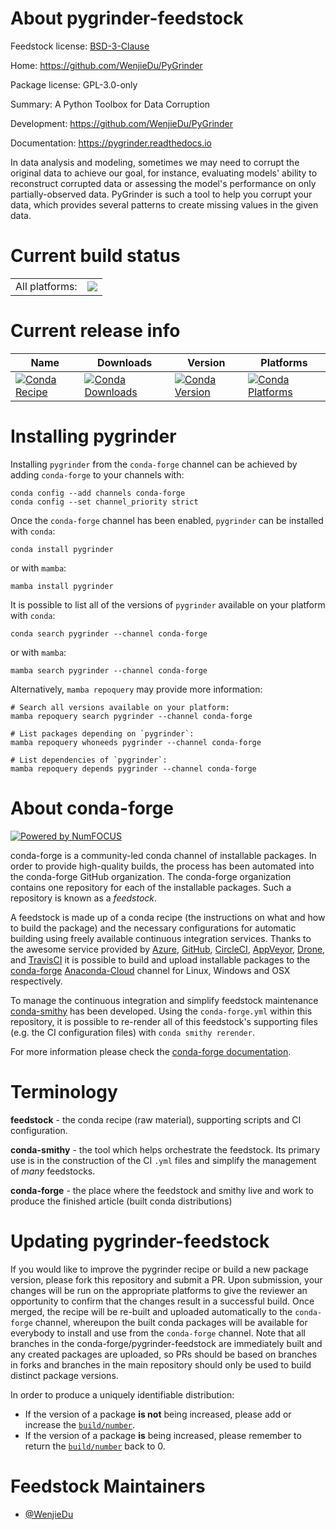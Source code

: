 About pygrinder-feedstock
===========================

Feedstock license: [BSD-3-Clause](https://github.com/conda-forge/pygrinder-feedstock/blob/main/LICENSE.txt)

Home: https://github.com/WenjieDu/PyGrinder

Package license: GPL-3.0-only

Summary: A Python Toolbox for Data Corruption

Development: https://github.com/WenjieDu/PyGrinder

Documentation: https://pygrinder.readthedocs.io

In data analysis and modeling, sometimes we may need to corrupt the original data to achieve our goal,
for instance, evaluating models' ability to reconstruct corrupted data or assessing the model's performance
on only partially-observed data. PyGrinder is such a tool to help you corrupt your data, which provides
several patterns to create missing values in the given data.


Current build status
====================


<table><tr><td>All platforms:</td>
    <td>
      <a href="https://dev.azure.com/conda-forge/feedstock-builds/_build/latest?definitionId=18929&branchName=main">
        <img src="https://dev.azure.com/conda-forge/feedstock-builds/_apis/build/status/pygrinder-feedstock?branchName=main">
      </a>
    </td>
  </tr>
</table>

Current release info
====================

| Name | Downloads | Version | Platforms |
| --- | --- | --- | --- |
| [![Conda Recipe](https://img.shields.io/badge/recipe-pygrinder-green.svg)](https://anaconda.org/conda-forge/pygrinder) | [![Conda Downloads](https://img.shields.io/conda/dn/conda-forge/pygrinder.svg)](https://anaconda.org/conda-forge/pygrinder) | [![Conda Version](https://img.shields.io/conda/vn/conda-forge/pygrinder.svg)](https://anaconda.org/conda-forge/pygrinder) | [![Conda Platforms](https://img.shields.io/conda/pn/conda-forge/pygrinder.svg)](https://anaconda.org/conda-forge/pygrinder) |

Installing pygrinder
======================

Installing `pygrinder` from the `conda-forge` channel can be achieved by adding `conda-forge` to your channels with:

```
conda config --add channels conda-forge
conda config --set channel_priority strict
```

Once the `conda-forge` channel has been enabled, `pygrinder` can be installed with `conda`:

```
conda install pygrinder
```

or with `mamba`:

```
mamba install pygrinder
```

It is possible to list all of the versions of `pygrinder` available on your platform with `conda`:

```
conda search pygrinder --channel conda-forge
```

or with `mamba`:

```
mamba search pygrinder --channel conda-forge
```

Alternatively, `mamba repoquery` may provide more information:

```
# Search all versions available on your platform:
mamba repoquery search pygrinder --channel conda-forge

# List packages depending on `pygrinder`:
mamba repoquery whoneeds pygrinder --channel conda-forge

# List dependencies of `pygrinder`:
mamba repoquery depends pygrinder --channel conda-forge
```


About conda-forge
=================

[![Powered by
NumFOCUS](https://img.shields.io/badge/powered%20by-NumFOCUS-orange.svg?style=flat&colorA=E1523D&colorB=007D8A)](https://numfocus.org)

conda-forge is a community-led conda channel of installable packages.
In order to provide high-quality builds, the process has been automated into the
conda-forge GitHub organization. The conda-forge organization contains one repository
for each of the installable packages. Such a repository is known as a *feedstock*.

A feedstock is made up of a conda recipe (the instructions on what and how to build
the package) and the necessary configurations for automatic building using freely
available continuous integration services. Thanks to the awesome service provided by
[Azure](https://azure.microsoft.com/en-us/services/devops/), [GitHub](https://github.com/),
[CircleCI](https://circleci.com/), [AppVeyor](https://www.appveyor.com/),
[Drone](https://cloud.drone.io/welcome), and [TravisCI](https://travis-ci.com/)
it is possible to build and upload installable packages to the
[conda-forge](https://anaconda.org/conda-forge) [Anaconda-Cloud](https://anaconda.org/)
channel for Linux, Windows and OSX respectively.

To manage the continuous integration and simplify feedstock maintenance
[conda-smithy](https://github.com/conda-forge/conda-smithy) has been developed.
Using the ``conda-forge.yml`` within this repository, it is possible to re-render all of
this feedstock's supporting files (e.g. the CI configuration files) with ``conda smithy rerender``.

For more information please check the [conda-forge documentation](https://conda-forge.org/docs/).

Terminology
===========

**feedstock** - the conda recipe (raw material), supporting scripts and CI configuration.

**conda-smithy** - the tool which helps orchestrate the feedstock.
                   Its primary use is in the construction of the CI ``.yml`` files
                   and simplify the management of *many* feedstocks.

**conda-forge** - the place where the feedstock and smithy live and work to
                  produce the finished article (built conda distributions)


Updating pygrinder-feedstock
==============================

If you would like to improve the pygrinder recipe or build a new
package version, please fork this repository and submit a PR. Upon submission,
your changes will be run on the appropriate platforms to give the reviewer an
opportunity to confirm that the changes result in a successful build. Once
merged, the recipe will be re-built and uploaded automatically to the
`conda-forge` channel, whereupon the built conda packages will be available for
everybody to install and use from the `conda-forge` channel.
Note that all branches in the conda-forge/pygrinder-feedstock are
immediately built and any created packages are uploaded, so PRs should be based
on branches in forks and branches in the main repository should only be used to
build distinct package versions.

In order to produce a uniquely identifiable distribution:
 * If the version of a package **is not** being increased, please add or increase
   the [``build/number``](https://docs.conda.io/projects/conda-build/en/latest/resources/define-metadata.html#build-number-and-string).
 * If the version of a package **is** being increased, please remember to return
   the [``build/number``](https://docs.conda.io/projects/conda-build/en/latest/resources/define-metadata.html#build-number-and-string)
   back to 0.

Feedstock Maintainers
=====================

* [@WenjieDu](https://github.com/WenjieDu/)

